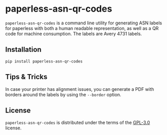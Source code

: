 # paperless-asn-qr-codes

`paperless-asn-qr-codes` is a command line utility for generating ASN labels
for paperless with both a human readable representation, as well as a QR code
for machine consumption. The labels are Avery 4731 labels.

## Installation

```console
pip install paperless-asn-qr-codes
```

## Tips & Tricks

In case your printer has alignment issues, you can generate a PDF with borders around the labels by using the
`--border` option.

## License

`paperless-asn-qr-codes` is distributed under the terms of the
[GPL-3.0](https://spdx.org/licenses/GPL-3.0.html) license.
